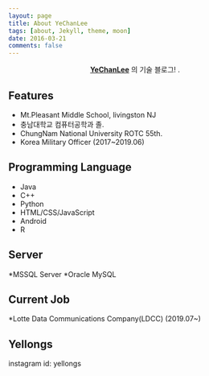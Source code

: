 ```yaml
---
layout: page
title: About YeChanLee
tags: [about, Jekyll, theme, moon]
date: 2016-03-21
comments: false
---
```

    
<center><a href="http://yechanlee.github.io/"><b>YeChanLee</b></a> 의 기술 블로그! .</center>

## Features
* Mt.Pleasant Middle School, livingston NJ
* 충남대학교 컴퓨터공학과 졸.
* ChungNam National University ROTC 55th.
* Korea Military Officer (2017~2019.06)

## Programming Language
* Java 
* C++
* Python
* HTML/CSS/JavaScript
* Android
* R

## Server
*MSSQL Server
*Oracle MySQL

## Current Job
*Lotte Data Communications Company(LDCC) (2019.07~)

## Yellongs
instagram id: yellongs
      


